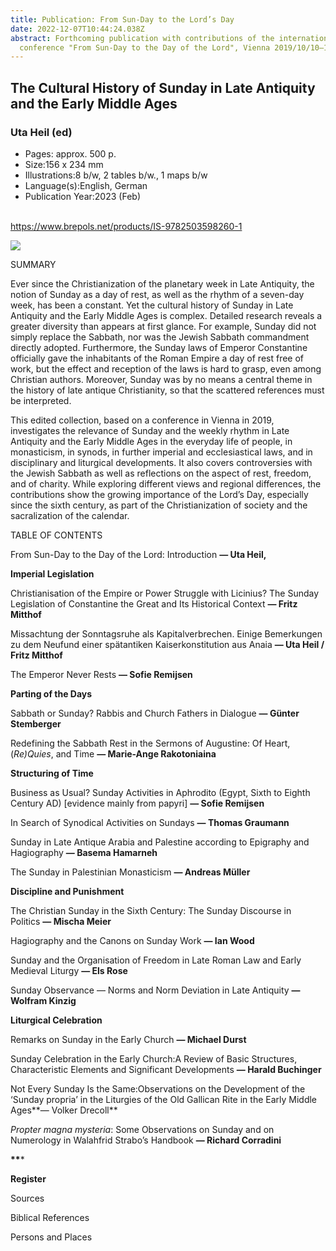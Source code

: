 ```yaml
---
title: Publication: From Sun-Day to the Lord’s Day
date: 2022-12-07T10:44:24.038Z
abstract: Forthcoming publication with contributions of the international
  conference "From Sun-Day to the Day of the Lord", Vienna 2019/10/10–12
---
```

## The Cultural History of Sunday in Late Antiquity and the Early Middle Ages

### Uta Heil (ed)

* Pages: approx. 500 p.
* Size:156 x 234 mm
* Illustrations:8 b/w, 2 tables b/w., 1 maps b/w
* Language(s):English, German
* Publication Year:2023 (Feb)

\
<https://www.brepols.net/products/IS-9782503598260-1>



![](https://www.brepols.net/files/product/IS-9782503598260-1/cover_1_m.jpg?637780429213423229?1)

SUMMARY

Ever since the Christianization of the planetary week in Late Antiquity, the notion of Sunday as a day of rest, as well as the rhythm of a seven-day week, has been a constant. Yet the cultural history of Sunday in Late Antiquity and the Early Middle Ages is complex. Detailed research reveals a greater diversity than appears at first glance. For example, Sunday did not simply replace the Sabbath, nor was the Jewish Sabbath commandment directly adopted. Furthermore, the Sunday laws of Emperor Constantine officially gave the inhabitants of the Roman Empire a day of rest free of work, but the effect and reception of the laws is hard to grasp, even among Christian authors. Moreover, Sunday was by no means a central theme in the history of late antique Christianity, so that the scattered references must be interpreted.

This edited collection, based on a conference in Vienna in 2019, investigates the relevance of Sunday and the weekly rhythm in Late Antiquity and the Early Middle Ages in the everyday life of people, in monasticism, in synods, in further imperial and ecclesiastical laws, and in disciplinary and liturgical developments. It also covers controversies with the Jewish Sabbath as well as reflections on the aspect of rest, freedom, and of charity. While exploring different views and regional differences, the contributions show the growing importance of the Lord’s Day, especially since the sixth century, as part of the Christianization of society and the sacralization of the calendar.



TABLE OF CONTENTS

From Sun-Day to the Day of the Lord: Introduction **— Uta Heil,**



**Imperial Legislation**

Christianisation of the Empire or Power Struggle with Licinius? The Sunday Legislation of Constantine the Great and Its Historical Context **— Fritz Mitthof**

Missachtung der Sonntagsruhe als Kapitalverbrechen. Einige Bemerkungen zu dem Neufund einer spätantiken Kaiserkonstitution aus Anaia **— Uta Heil / Fritz Mitthof**

The Emperor Never Rests **— Sofie Remijsen**

**Parting of the Days**

Sabbath or Sunday? Rabbis and Church Fathers in Dialogue **— Günter Stemberger**

Redefining the Sabbath Rest in the Sermons of Augustine: Of Heart, (*Re)Quies*, and Time **— Marie-Ange Rakotoniaina**

**Structuring of Time**

Business as Usual? Sunday Activities in Aphrodito (Egypt, Sixth to Eighth Century AD) \[evidence mainly from papyri] **— Sofie Remijsen**

In Search of Synodical Activities on Sundays **— Thomas Graumann**

Sunday in Late Antique Arabia and Palestine according to Epigraphy and Hagiography **— Basema Hamarneh**

The Sunday in Palestinian Monasticism **— Andreas Müller**



**Discipline and Punishment**

The Christian Sunday in the Sixth Century: The Sunday Discourse in Politics **— Mischa Meier**

Hagiography and the Canons on Sunday Work **— Ian Wood**

Sunday and the Organisation of Freedom in Late Roman Law and Early Medieval Liturgy **— Els Rose**

Sunday Observance — Norms and Norm Deviation in Late Antiquity **— Wolfram Kinzig**



**Liturgical Celebration**

Remarks on Sunday in the Early Church **— Michael Durst**

Sunday Celebration in the Early Church:A Review of Basic Structures, Characteristic Elements and Significant Developments **— Harald Buchinger**

Not Every Sunday Is the Same:Observations on the Development of the ‘Sunday propria’ in the Liturgies of the Old Gallican Rite in the Early Middle Ages**— Volker Drecoll**

*Propter magna mysteria*: Some Observations on Sunday and on Numerology in Walahfrid Strabo’s Handbook **— Richard Corradini**

**\*\****

**R﻿egister**

S﻿ources

B﻿iblical References

P﻿ersons and Places
